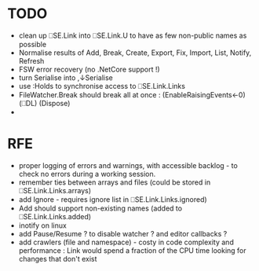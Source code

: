 # TODO
 - clean up ⎕SE.Link into ⎕SE.Link.U to have as few non-public names as possible
 - Normalise results of Add, Break, Create, Export, Fix, Import, List, Notify, Refresh
 - FSW error recovery (no .NetCore support !)
 - turn Serialise into ,↓Serialise
 - use :Holds to synchronise access to ⎕SE.Link.Links
 - FileWatcher.Break should break all at once : (EnableRaisingEvents←0) (⎕DL) (Dispose)
 - 

# RFE
 - proper logging of errors and warnings, with accessible backlog - to check no errors during a working session.
 - remember ties between arrays and files (could be stored in ⎕SE.Link.Links.arrays)
 - add Ignore - requires ignore list in ⎕SE.Link.Links.ignored)
 - Add should support non-existing names (added to ⎕SE.Link.Links.added)
 - inotify on linux
 - add Pause/Resume ? to disable watcher ? and editor callbacks ?
 - add crawlers (file and namespace) - costy in code complexity and performance : Link would spend a fraction of the CPU time looking for changes that don't exist